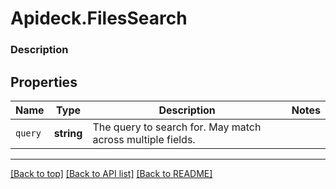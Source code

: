 # Apideck.FilesSearch

### Description

## Properties
Name | Type | Description | Notes
------------ | ------------- | ------------- | -------------
`query` | **string** | The query to search for. May match across multiple fields. | 





---

[[Back to top]](#) [[Back to API list]](../../../../README.md#documentation-for-api-endpoints) [[Back to README]](../../../../README.md)


